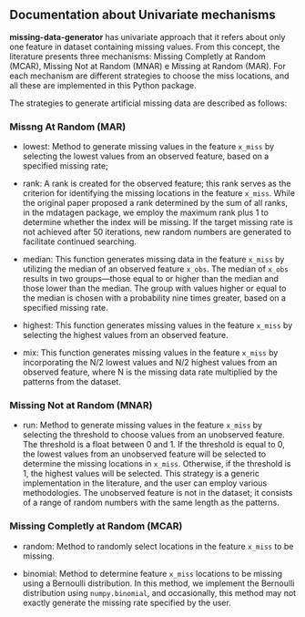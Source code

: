 ## Documentation about Univariate mechanisms

**missing-data-generator** has univariate approach that it refers about only one feature in dataset containing missing values. From this concept, the literature presents three mechanisms: Missing Completly at Random (MCAR), Missing Not at Random (MNAR) e Missing at Random (MAR). For each mechanism are different strategies to choose the miss locations, and all these are implemented in this Python package.

The strategies to generate artificial missing data are described as follows:

### Missng At Random (MAR)

- lowest: Method to generate missing values in the feature `x_miss` by selecting the lowest values from an observed feature, based on a specified missing rate;

- rank: A rank is created for the observed feature; this rank serves as the criterion for identifying the missing locations in the feature `x_miss`. While the original paper proposed a rank determined by the sum of all ranks, in the mdatagen package, we employ the maximum rank plus 1 to determine whether the index will be missing. If the target missing rate is not achieved after 50 iterations, new random numbers are generated to facilitate continued searching.

- median: This function generates missing data in the feature `x_miss` by utilizing the median of an observed feature `x_obs`. The median of `x_obs` results in two groups—those equal to or higher than the median and those lower than the median. The group with values higher or equal to the median is chosen with a probability nine times greater, based on a specified missing rate.

- highest: This function generates missing values in the feature `x_miss` by selecting the highest values from an observed feature.

- mix: This function generates missing values in the feature `x_miss` by incorporating the N/2 lowest values and N/2 highest values from an observed feature, where N is the missing data rate multiplied by the patterns from the dataset.

### Missing Not at Random (MNAR) 
- run: Method to generate missing values in the feature `x_miss` by selecting the threshold to choose values from an unobserved feature. The threshold is a float between 0 and 1. If the threshold is equal to 0, the lowest values from an unobserved feature will be selected to determine the missing locations in `x_miss`. Otherwise, if the threshold is 1, the highest values will be selected. This strategy is a generic implementation in the literature, and the user can employ various methodologies. The unobserved feature is not in the dataset; it consists of a range of random numbers with the same length as the patterns.

### Missing Completly at Random (MCAR)
- random: Method to randomly select locations in the feature `x_miss` to be missing.

- binomial: Method to determine feature `x_miss` locations to be missing using a Bernoulli distribution. In this method, we implement the Bernoulli distribution using `numpy.binomial`, and occasionally, this method may not exactly generate the missing rate specified by the user.

